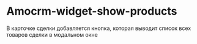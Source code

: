 # Amocrm-widget-show-products
В карточке сделки добавляется кнопка, которая выводит список всех товаров сделки в модальном окне
